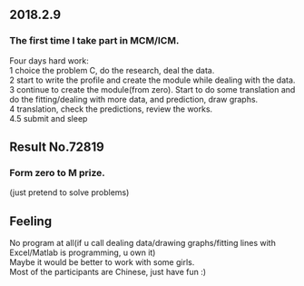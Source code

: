 ## 2018.2.9
### The first time I take part in MCM/ICM.

Four days hard work:  
1 choice the problem C, do the research, deal the data.  
2 start to write the profile and create the module while dealing with the data.  
3 continue to create the module(from zero). Start to do some translation and do the fitting/dealing with more data, and prediction, draw graphs.  
4 translation, check the predictions, review the works.    
4.5 submit and sleep  

## Result  No.72819
### Form zero to M prize.  
(just pretend to solve problems)

## Feeling
No program at all(if u call dealing data/drawing graphs/fitting lines with Excel/Matlab is programming, u own it)  
Maybe it would be better to work with some girls.  
Most of the participants are Chinese, just have fun :)  
